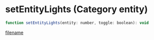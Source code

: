 # setEntityLights (Category entity)

```js
function setEntityLights(entity: number, toggle: boolean): void
```

[filename](setEntityLights_m.md ':include')